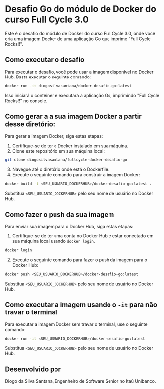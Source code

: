 # Desafio Go do módulo de Docker do curso Full Cycle 3.0

Este é o desafio do módulo de Docker do curso Full Cycle 3.0, onde você cria uma imagem Docker de uma aplicação Go que imprime "Full Cycle Rocks!!".

## Como executar o desafio

Para executar o desafio, você pode usar a imagem disponível no Docker Hub. Basta executar o seguinte comando:

```bash
docker run -it diogosilvasantana/docker-desafio-go:latest
```
Isso iniciará o contêiner e executará a aplicação Go, imprimindo "Full Cycle Rocks!!" no console.

## Como gerar a a sua imagem Docker a partir desse diretório:

Para gerar a imagem Docker, siga estas etapas:

1. Certifique-se de ter o Docker instalado em sua máquina.
2. Clone este repositório em sua máquina local:

```bash
git clone diogosilvasantana/fullcycle-docker-desafio-go
```

3. Navegue até o diretório onde está o Dockerfile.
4. Execute o seguinte comando para construir a imagem Docker:

```bash
docker build -t <SEU_USUARIO_DOCKERHUB>/docker-desafio-go:latest .
```

Substitua `<SEU_USUARIO_DOCKERHUB>` pelo seu nome de usuário no Docker Hub.

## Como fazer o push da sua imagem

Para enviar sua imagem para o Docker Hub, siga estas etapas:

1. Certifique-se de ter uma conta no Docker Hub e estar conectado em sua máquina local usando `docker login`.

```bash
docker login
```

2. Execute o seguinte comando para fazer o push da imagem para o Docker Hub:

```bash
docker push <SEU_USUARIO_DOCKERHUB>/docker-desafio-go:latest
```

Substitua `<SEU_USUARIO_DOCKERHUB>` pelo seu nome de usuário no Docker Hub.

## Como executar a imagem usando o `-it` para não travar o terminal

Para executar a imagem Docker sem travar o terminal, use o seguinte comando:

```bash
docker run -it <SEU_USUARIO_DOCKERHUB>/docker-desafio-go:latest
```

Substitua `<SEU_USUARIO_DOCKERHUB>` pelo seu nome de usuário no Docker Hub.

## Desenvolvido por
Diogo da Silva Santana, Engenheiro de Software Senior no Itaú Unibanco.

